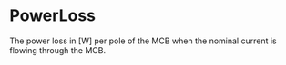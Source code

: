 PowerLoss
=========

The power loss in [W] per pole of the MCB  when the nominal current is flowing through the MCB.
